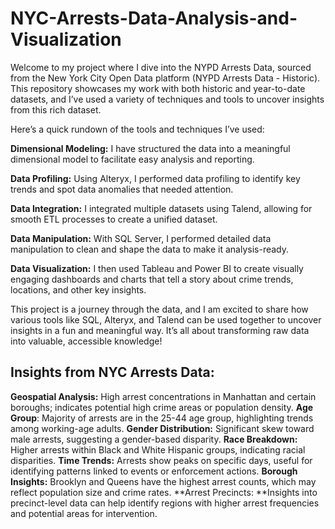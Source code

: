 # NYC-Arrests-Data-Analysis-and-Visualization


Welcome to my project where I dive into the NYPD Arrests Data, sourced from the New York City Open Data platform (NYPD Arrests Data - Historic). This repository showcases my work with both historic and year-to-date datasets, and I’ve used a variety of techniques and tools to uncover insights from this rich dataset. 

Here’s a quick rundown of the tools and techniques I’ve used:

**Dimensional Modeling:** I have structured the data into a meaningful dimensional model to facilitate easy analysis and reporting.

**Data Profiling:** Using Alteryx, I performed data profiling to identify key trends and spot data anomalies that needed attention.

**Data Integration:** I integrated multiple datasets using Talend, allowing for smooth ETL processes to create a unified dataset.

**Data Manipulation:** With SQL Server, I performed detailed data manipulation to clean and shape the data to make it analysis-ready.

**Data Visualization:** I then used Tableau and Power BI to create visually engaging dashboards and charts that tell a story about crime trends, locations, and other key insights.

This project is a journey through the data, and I am excited to share how various tools like SQL, Alteryx, and Talend can be used together to uncover insights in a fun and meaningful way. 
It’s all about transforming raw data into valuable, accessible knowledge!

## **Insights from NYC Arrests Data:**

**Geospatial Analysis:** High arrest concentrations in Manhattan and certain boroughs; indicates potential high crime areas or population density.
**Age Group**: Majority of arrests are in the 25-44 age group, highlighting trends among working-age adults.
**Gender Distribution:** Significant skew toward male arrests, suggesting a gender-based disparity.
**Race Breakdown:** Higher arrests within Black and White Hispanic groups, indicating racial disparities.
**Time Trends:** Arrests show peaks on specific days, useful for identifying patterns linked to events or enforcement actions.
**Borough Insights:** Brooklyn and Queens have the highest arrest counts, which may reflect population size and crime rates.
**Arrest Precincts: **Insights into precinct-level data can help identify regions with higher arrest frequencies and potential areas for intervention.

